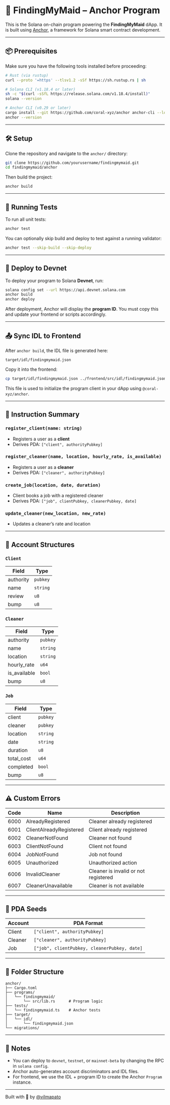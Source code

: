 # 🧹 FindingMyMaid – Anchor Program

This is the Solana on-chain program powering the **FindingMyMaid** dApp. It is built using [Anchor](https://book.anchor-lang.com/), a framework for Solana smart contract development.

---

## 📦 Prerequisites

Make sure you have the following tools installed before proceeding:

```bash
# Rust (via rustup)
curl --proto '=https' --tlsv1.2 -sSf https://sh.rustup.rs | sh
```

```bash
# Solana CLI (v1.18.4 or later)
sh -c "$(curl -sSfL https://release.solana.com/v1.18.4/install)"
solana --version
```

```bash
# Anchor CLI (v0.29 or later)
cargo install --git https://github.com/coral-xyz/anchor anchor-cli --locked
anchor --version
```

---

## 🛠️ Setup

Clone the repository and navigate to the `anchor/` directory:

```bash
git clone https://github.com/yourusername/findingmymaid.git
cd findingmymaid/anchor
```

Then build the project:

```bash
anchor build
```

---

## 🧪 Running Tests

To run all unit tests:

```bash
anchor test
```

You can optionally skip build and deploy to test against a running validator:

```bash
anchor test --skip-build --skip-deploy
```

---

## 🚀 Deploy to Devnet

To deploy your program to Solana **Devnet**, run:

```bash
solana config set --url https://api.devnet.solana.com
anchor build
anchor deploy
```

After deployment, Anchor will display the **program ID**. You must copy this and update your frontend or scripts accordingly.

---

## 📤 Sync IDL to Frontend

After `anchor build`, the IDL file is generated here:

```
target/idl/findingmymaid.json
```

Copy it into the frontend:

```bash
cp target/idl/findingmymaid.json ../frontend/src/idl/findingmymaid.json
```

This file is used to initialize the program client in your dApp using `@coral-xyz/anchor`.

---

## 📜 Instruction Summary

### `register_client(name: string)`

- Registers a user as a **client**
- Derives PDA: `["client", authorityPubkey]`

### `register_cleaner(name, location, hourly_rate, is_available)`

- Registers a user as a **cleaner**
- Derives PDA: `["cleaner", authorityPubkey]`

### `create_job(location, date, duration)`

- Client books a job with a registered cleaner
- Derives PDA: `["job", clientPubkey, cleanerPubkey, date]`

### `update_cleaner(new_location, new_rate)`

- Updates a cleaner’s rate and location

---

## 🧾 Account Structures

### `Client`

| Field     | Type     |
| --------- | -------- |
| authority | `pubkey` |
| name      | `string` |
| review    | `u8`     |
| bump      | `u8`     |

### `Cleaner`

| Field        | Type     |
| ------------ | -------- |
| authority    | `pubkey` |
| name         | `string` |
| location     | `string` |
| hourly_rate  | `u64`    |
| is_available | `bool`   |
| bump         | `u8`     |

### `Job`

| Field      | Type     |
| ---------- | -------- |
| client     | `pubkey` |
| cleaner    | `pubkey` |
| location   | `string` |
| date       | `string` |
| duration   | `u8`     |
| total_cost | `u64`    |
| completed  | `bool`   |
| bump       | `u8`     |

---

## ⚠️ Custom Errors

| Code | Name                    | Description                          |
| ---- | ----------------------- | ------------------------------------ |
| 6000 | AlreadyRegistered       | Cleaner already registered           |
| 6001 | ClientAlreadyRegistered | Client already registered            |
| 6002 | CleanerNotFound         | Cleaner not found                    |
| 6003 | ClientNotFound          | Client not found                     |
| 6004 | JobNotFound             | Job not found                        |
| 6005 | Unauthorized            | Unauthorized action                  |
| 6006 | InvalidCleaner          | Cleaner is invalid or not registered |
| 6007 | CleanerUnavailable      | Cleaner is not available             |

---

## 🧭 PDA Seeds

| Account | PDA Format                                   |
| ------- | -------------------------------------------- |
| Client  | `["client", authorityPubkey]`                |
| Cleaner | `["cleaner", authorityPubkey]`               |
| Job     | `["job", clientPubkey, cleanerPubkey, date]` |

---

## 📁 Folder Structure

```
anchor/
├── Cargo.toml
├── programs/
│   └── findingmymaid/
│       └── src/lib.rs      # Program logic
├── tests/
│   └── findingmymaid.ts    # Anchor tests
├── target/
│   └── idl/
│       └── findingmymaid.json
└── migrations/
```

---

## 🧠 Notes

- You can deploy to `devnet`, `testnet`, or `mainnet-beta` by changing the RPC in `solana config`.
- Anchor auto-generates account discriminators and IDL files.
- For frontend, we use the IDL + program ID to create the Anchor `Program` instance.

---

Built with 💜 by [@vilmapato](https://github.com/vilmapato)
